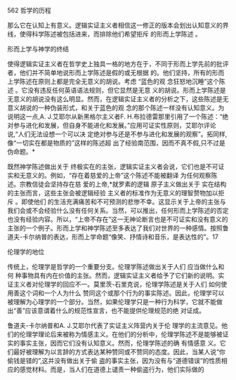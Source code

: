 562 哲学的历程

那么它在认知上有意义。逻辑实证主义者相信这一修正的版本会划出认知意义的界线，使得科学陈述被包括进来，而排除他们希望拒斥 的形而上学陈述 。

形而上学与神学的终结

使得逻辑实证主义者在哲学史上独具一格的地方在于，不同于形而上学先前的批评者，他们并不简单地说形而上学陈述是假的或无根据 的。他们坚持，所有的形而上学陈述在原则上都是完全无意义的胡说。考虑 “蓝色的观 念狂怒地沉睡”这个陈述 。它没有违反任何英语语法规则，但它显然是无意 义的胡说。形而上学陈述是无意义的胡说没有这么明显。然而，在逻辑实证主义者的分析之下，这些陈述是无意义胡说的一种伪装形式，和关于蓝色的观 念的那个陈述一样没有认知意义。为说明这一点,A. J.艾耶尔从新黑格尔主义者F. H.布拉德雷那里引用了一个陈述：“绝对参与进化和发展，但自身不能进化和发展。”应用可证实性原则，艾耶尔评论说,“人们无法设想一个可以决 定绝对参与还是不参与进化和发展的观察”。拓同样,像“一切实在都是物质的”这样的陈述超 出了经验南范围，因而不真不假,只不过是伪命题。*

既然神学陈述做出关于 终极实在的主张，逻辑实证主义者会说，它们也是不可证实和无意义的。例如，“存在着慈爱的上帝”这个陈述不能被翻译 为任何观察陈述。宗教信徒会坚持存在慈 爱的上帝,*就罗素的逻辑 原子主义做出关于 实在结构的主张而言，这些主张会被逻辑经验 主义者的标准作为无意义的理智赘物加以拒斥 。即使他们 的生活充满痛苦和不可预测的悲惨不幸。这显示关于上帝的主张与我们会或不会经验什么没有任何关系。当然，可以推出，任何形而上学陈述的否定也没有经验内容。所以，“上帝不存在”这一无神论断言也是不可证实和没有意义的主张的一个例子。形而上学和神学陈述至多表达了我们对世界的一种感情。按照鲁道夫-卡尔纳普的表达，形而上学命题“像笑、抒情诗和音乐，是表达性的”。17

伦理学的地位

传统上，伦理学是哲学的一个重要分支。伦理学陈述做出关于人们 应当做什么和何 种事物具有内在价值的主张。然而，逻辑实证主义者给予了它们新的说明。实证主义者对伦理学的回应不一。莫里茨-石里克说，伦理学陈述是关于人们 如何使用善这个词和一个人为什么 赞同这个或那个行为的事实陈述。因此，伦理学可以被理解为心理学的一个部分。当然，如果伦理学只是一种行为科学，它就不能做出“善”应该意谓着什么的规范性宣言，也不能提供伦理规范的绝 对证成。

鲁道夫-卡尔纳普和A. J.艾耶尔代表了实证主义阵营内关于伦 理学的主流意见。他们的伦理学理论后来被称为情感主义。在他们的分析中，伦理学陈述不是能够被证实的事实主张，因而它们没有认知意义。然而，伦理学陈述的确 有情感意 义。它们最好被理解为以言辞的方式表达某种赞同或不赞同的态度。因此，当某人说“你偷钱是错的”,这并没有做出关于偷 盗的事实主张，因为没有与“道德错误”的性质相应的感觉材料。而是，当人们在道德上谴责一种偷盗行为，他们实际做的